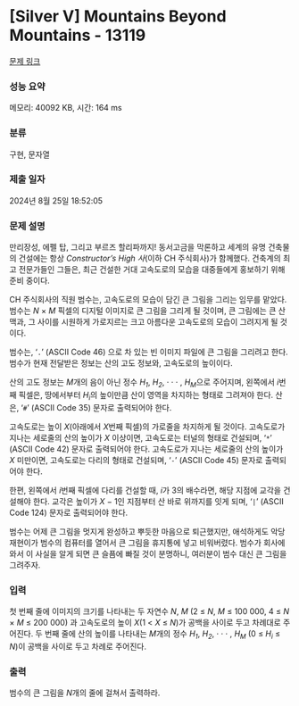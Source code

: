 # [Silver V] Mountains Beyond Mountains - 13119 

[문제 링크](https://www.acmicpc.net/problem/13119) 

### 성능 요약

메모리: 40092 KB, 시간: 164 ms

### 분류

구현, 문자열

### 제출 일자

2024년 8월 25일 18:52:05

### 문제 설명

<p>만리장성, 에펠 탑, 그리고 부르즈 할리파까지! 동서고금을 막론하고 세계의 유명 건축물의 건설에는 항상 <em>Constructor’s High 사</em>(이하 CH 주식회사)가 함께했다. 건축계의 최고 전문가들인 그들은, 최근 건설한 거대 고속도로의 모습을 대중들에게 홍보하기 위해 준비 중이다.</p>

<p>CH 주식회사의 직원 범수는, 고속도로의 모습이 담긴 큰 그림을 그리는 임무를 맡았다. 범수는 <em>N</em> × <em>M</em> 픽셀의 디지털 이미지로 큰 그림을 그리게 될 것이며, 큰 그림에는 큰 산맥과, 그 사이를 시원하게 가로지르는 크고 아름다운 고속도로의 모습이 그려지게 될 것이다.</p>

<p>범수는, ‘<code>.</code>’ (ASCII Code 46) 으로 차 있는 빈 이미지 파일에 큰 그림을 그리려고 한다. 범수가 현재 전달받은 정보는 산의 고도 정보와, 고속도로의 높이이다.</p>

<p>산의 고도 정보는 <em>M</em>개의 음이 아닌 정수 <em>H<sub>1</sub></em>, <em>H<sub>2</sub></em>, · · · , <em>H<sub>M</sub></em>으로 주어지며, 왼쪽에서 <em>i</em>번째 픽셀은, 땅에서부터 <em>H<sub>i</sub></em>의 높이만큼 산이 영역을 차지하는 형태로 그려져야 한다. 산은, ‘<code>#</code>’ (ASCII Code 35) 문자로 출력되어야 한다.</p>

<p>고속도로는 높이 <em>X</em>(아래에서 <em>X</em>번째 픽셀)의 가로줄을 차지하게 될 것이다. 고속도로가 지나는 세로줄의 산의 높이가 <em>X</em> 이상이면, 고속도로는 터널의 형태로 건설되며, ‘<code>*</code>’ (ASCII Code 42) 문자로 출력되어야 한다. 고속도로가 지나는 세로줄의 산의 높이가 <em>X</em> 미만이면, 고속도로는 다리의 형태로 건설되며, ‘<code>-</code>’ (ASCII Code 45) 문자로 출력되어야 한다.</p>

<p>한편, 왼쪽에서 <em>i</em>번째 픽셀에 다리를 건설할 때, <em>i</em>가 3의 배수라면, 해당 지점에 교각을 건설해야 한다. 교각은 높이가 <em>X</em> − 1인 지점부터 산 바로 위까지를 잇게 되며, ‘<code>|</code>’ (ASCII Code 124) 문자로 출력되어야 한다.</p>

<p>범수는 어제 큰 그림을 멋지게 완성하고 뿌듯한 마음으로 퇴근했지만, 애석하게도 악당 재현이가 범수의 컴퓨터를 열어서 큰 그림을 휴지통에 넣고 비워버렸다. 범수가 회사에 와서 이 사실을 알게 되면 큰 슬픔에 빠질 것이 분명하니, 여러분이 범수 대신 큰 그림을 그려주자.</p>

### 입력 

 <p>첫 번째 줄에 이미지의 크기를 나타내는 두 자연수 <em>N</em>, <em>M</em> (2 ≤ <em>N</em>, <em>M</em> ≤ 100 000, 4 ≤ <em>N</em> × <em>M</em> ≤ 200 000) 과 고속도로의 높이 <em>X</em>(1 < <em>X</em> ≤ <em>N</em>)가 공백을 사이로 두고 차례대로 주어진다. 두 번째 줄에 산의 높이를 나타내는 <em>M</em>개의 정수 <em>H<sub>1</sub></em>, <em>H<sub>2</sub></em>, · · · , <em>H<sub>M</sub></em> (0 ≤ <em>H<sub>i</sub></em> ≤ <em>N</em>)이 공백을 사이로 두고 차례로 주어진다.</p>

### 출력 

 <p>범수의 큰 그림을 <em>N</em>개의 줄에 걸쳐서 출력하라.</p>

